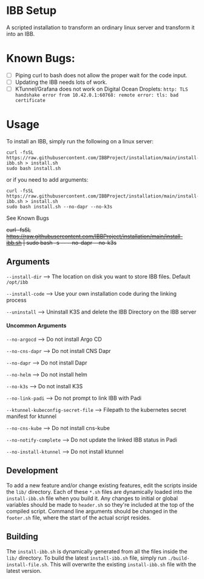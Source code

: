 # IBB Setup

A scripted installation to transform an ordinary linux server and transform it into an IBB.

# Known Bugs:

- [ ] Piping curl to bash does not allow the proper wait for the code input.
- [ ] Updating the IBB needs lots of work.
- [ ] KTunnel/Grafana does not work on Digital Ocean Droplets:
    `http: TLS handshake error from 10.42.0.1:60768: remote error: tls: bad certificate`

# Usage

To install an IBB, simply run the following on a linux server:

```
curl -fsSL https://raw.githubusercontent.com/IBBProject/installation/main/install-ibb.sh > install.sh
sudo bash install.sh
```

or if you need to add arguments:

```
curl -fsSL https://raw.githubusercontent.com/IBBProject/installation/main/install-ibb.sh > install.sh
sudo bash install.sh --no-dapr --no-k3s
```

See Known Bugs

~~curl -fsSL https://raw.githubusercontent.com/IBBProject/installation/main/install-ibb.sh | sudo bash -s -- --no-dapr --no-k3s~~

## Arguments

`--install-dir` --> The location on disk you want to store IBB files. Default `/opt/ibb`

`--install-code` --> Use your own installation code during the linking process

`--uninstall` --> Uninstall K3S and delete the IBB Directory on the IBB server

#### Uncommon Arguments

`--no-argocd` --> Do not install Argo CD

`--no-cns-dapr` --> Do not install CNS Dapr

`--no-dapr` --> Do not install Dapr

`--no-helm` --> Do not install helm

`--no-k3s` --> Do not install K3S

`--no-link-padi` --> Do not prompt to link IBB with Padi

`--ktunnel-kubeconfig-secret-file` --> Filepath to the kubernetes secret manifest for ktunnel

`--no-cns-kube` --> Do not install cns-kube

`--no-notify-complete` --> Do not update the linked IBB status in Padi

`--no-install-ktunnel` --> Do not install ktunnel

## Development

To add a new feature and/or change existing features, edit the scripts inside the `lib/` directory. Each of these `*.sh` files are dynamically loaded into the `install-ibb.sh` file when you build it. Any changes to initial or global variables should be made to `header.sh` so they're included at the top of the compiled script. Command line arguments should be changed in the `footer.sh` file, where the start of the actual script resides.

## Building

The `install-ibb.sh` is dynamically generated from all the files inside the `lib/` directory. To build the latest `install-ibb.sh` file, simply run `./build-install-file.sh`. This will overwrite the existing `install-ibb.sh` file with the latest version.

